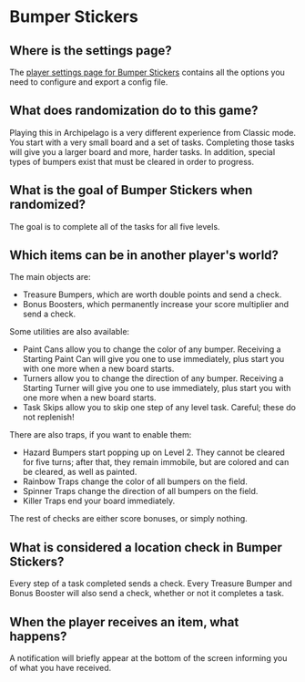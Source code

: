 # Bumper Stickers

## Where is the settings page?
The [player settings page for Bumper Stickers](../player-settings) contains all the options you need to configure and export a config file.

## What does randomization do to this game?
Playing this in Archipelago is a very different experience from Classic mode. You start with a very small board and a set of tasks. Completing those tasks will give you a larger board and more, harder tasks. In addition, special types of bumpers exist that must be cleared in order to progress.

## What is the goal of Bumper Stickers when randomized?
The goal is to complete all of the tasks for all five levels.

## Which items can be in another player's world?
The main objects are:
 - Treasure Bumpers, which are worth double points and send a check.
 - Bonus Boosters, which permanently increase your score multiplier and send a check.

Some utilities are also available:
 - Paint Cans allow you to change the color of any bumper. Receiving a Starting Paint Can will give you one to use immediately, plus start you with one more when a new board starts.
 - Turners allow you to change the direction of any bumper. Receiving a Starting Turner will give you one to use immediately, plus start you with one more when a new board starts.
 - Task Skips allow you to skip one step of any level task. Careful; these do not replenish!

There are also traps, if you want to enable them:
 - Hazard Bumpers start popping up on Level 2. They cannot be cleared for five turns; after that, they remain immobile, but are colored and can be cleared, as well as painted.
 - Rainbow Traps change the color of all bumpers on the field.
 - Spinner Traps change the direction of all bumpers on the field.
 - Killer Traps end your board immediately.

The rest of checks are either score bonuses, or simply nothing.

## What is considered a location check in Bumper Stickers?
Every step of a task completed sends a check. Every Treasure Bumper and Bonus Booster will also send a check, whether or not it completes a task.

## When the player receives an item, what happens?
A notification will briefly appear at the bottom of the screen informing you of what you have received.
